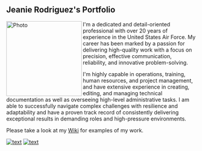 ## Jeanie Rodriguez's Portfolio

<img align="left" src=https://github.com/Jeanie-Rodriguez/Portfolio/blob/main/Profile%20Picture.png alt=Photo of Jeanie width="200"/>

I'm a dedicated and detail-oriented professional with over 20 years of experience in the United States Air Force. My career has been marked by a passion for delivering high-quality work with a focus on precision, effective communication, reliability, and innovative problem-solving.

I'm highly capable in operations, training, human resources, and project management, and have extensive experience in creating, editing, and managing technical documentation as well as overseeing high-level administrative tasks. I am able to successfully navigate complex challenges with resilience and adaptability and have a proven track record of consistently delivering exceptional results in demanding roles and high-pressure environments.

Please take a look at my [Wiki](https://github.com/Jeanie-Rodriguez/Portfolio/wiki) for examples of my work.

[![text](https://img.shields.io/badge/LinkedIn-0077B5?style=for-the-badge&logo=linkedin&logoColor=white)](https://www.linkedin.com/in/jeanie-rodriguez)
[![text](https://img.shields.io/badge/Gmail-D14836?style=for-the-badge&logo=gmail&logoColor=white)](mailto:jeanie.h.rodriguez@gmail.com) 
